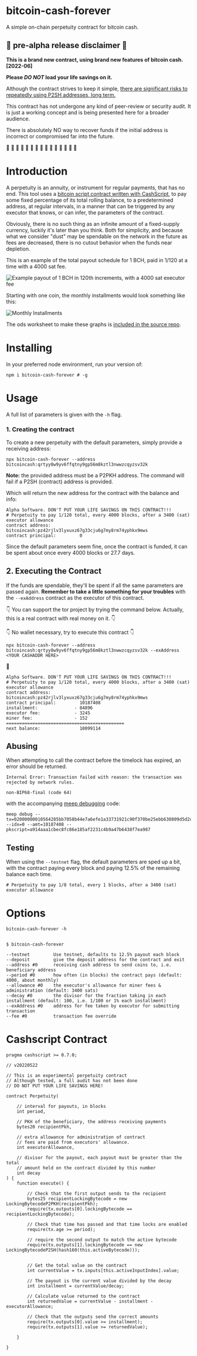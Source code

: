 # bitcoin-cash-forever 

A simple on-chain perpetuity contract for bitcoin cash.

## 🐉 pre-alpha release disclaimer 🐉

**This is a brand new contract, using brand new features of bitcoin cash. [2022-06]**

**Please _DO NOT_ load your life savings on it.**

Although the contract strives to keep it simple, [there are significant risks to repeatedly using P2SH addresses, long term.](https://bitcoincashresearch.org/t/p2sh32-a-long-term-solution-for-80-bit-p2sh-collision-attacks/750)

This contract has not undergone any kind of peer-review or security audit. It is just a working concept and is being presented here for a broader audience.

There is absolutely NO way to recover funds if the initial address is incorrect or compromised far into the future.

  🐉 🐉  🐉 🐉  🐉 🐉  🐉 🐉  🐉 🐉  🐉 🐉  🐉 🐉  🐉 

# Introduction

A perpetuity is an annuity, or instrument for regular payments, that has no end. This tool uses a [bitcoin script contract written with CashScript](./perpetuity.cash), to pay some fixed percentage of its total rolling balance, to a predetermined address, at regular intervals, in a manner that can be triggered by any executor that knows, or can infer, the parameters of the contract.

Obviously, there is no such thing as an infinite amount of a fixed-supply currency, luckily it's later than you think. Both for simplicity, and because what we consider "dust" may be spendable on the network in the future as fees are decreased, there is no cutout behavior when the funds near depletion.  

This is an example of the total payout schedule for 1 BCH, paid in 1/120 at a time with a 4000 sat fee.


![Example payout of 1 BCH in 120th increments, with a 4000 sat executor fee](./assets/1bch_120_4000sat_monthly.png)

Starting with one coin, the monthly installments would look something like this:

![Monthly Installments](./assets/1bch_120_4000sat_monthly_installments.png)

The ods worksheet to make these graphs is [included in the source repo](./exclude/Worksheet.ods).

# Installing

In your preferred node environment, run your version of:

    npm i bitcoin-cash-forever # -g

# Usage

   A full list of parameters is given with the `-h` flag.

### 1. Creating the contract

To create a new perpetuity with the default parameters, simply provide a receiving address:

    npx bitcoin-cash-forever --address bitcoincash:qrtyy8w9yv6ffqtny9gp56m8kztl3nwwzcqyzsv32k

**Note:** the provided address must be a P2PKH address. The command will fail if a P2SH (contract) address is provided.

Which will return the new address for the contract with the balance and info:

    Alpha Software. DON'T PUT YOUR LIFE SAVINGS ON THIS CONTRACT!!! 
    # Perpetuity to pay 1/120 total, every 4000 blocks, after a 3400 (sat) executor allowance
    contract address:           bitcoincash:pz42rjlv3lyxuxz67g33cju6g7my8rm74yphkx9mws
    contract principal:         0

Since the default parameters seem fine, once the contract is funded, it can be spent about once every 4000 blocks or 27.7 days. 

## 2. Executing the Contract

If the funds are spendable, they'll be spent if all the same parameters are passed again.  **Remember to take a little something for your troubles** with the `--exAddress` contract as the executor of this contract. 


👇 You can support the tor project by trying the command below. Actually, this is a real contract with real money on it. 👇

👇 No wallet necessary, try to execute this contract 👇

    npx bitcoin-cash-forever --address bitcoincash:qrtyy8w9yv6ffqtny9gp56m8kztl3nwwzcqyzsv32k --exAddress <YOUR CASHADDR HERE>

🤞  

    Alpha Software. DON'T PUT YOUR LIFE SAVINGS ON THIS CONTRACT!!! 
    # Perpetuity to pay 1/120 total, every 4000 blocks, after a 3400 (sat) executor allowance
    contract address:           bitcoincash:pz42rjlv3lyxuxz67g33cju6g7my8rm74yphkx9mws
    contract principal:         10187408
    installment:              - 84896
    executor fee:             - 3245
    miner fee:                - 152
    =============================================
    next balance:               10099114

## Abusing

When attempting to call the contract before the timelock has expired, an error should be returned.

    Internal Error: Transaction failed with reason: the transaction was rejected by network rules.

    non-BIP68-final (code 64)

with the accompanying [meep debugging](https://github.com/gcash/meep) code:

    meep debug --tx=02000000010564285bb7058b44e7a6efe1a33731921c90f370be25ebb630809d5d2c81acdb000000004c4b017802480d14d6421dc5233494817321501a6b67b097f8cdce1602a00f0376a9147b7e0288ac7e00cd88b27551cd02a914c1a97e01877e88c0c676537a967c78947b9400cc7ba26951cca1a00f000002a04b0100000000001976a914d6421dc5233494817321501a6b67b097f8cdce1688acaa199a000000000017a914aaa1cbec8fc86e185af2231c4b9a47b6438f7ea987955b0b00 --idx=0 --amt=10187408 --pkscript=a914aaa1cbec8fc86e185af2231c4b9a47b6438f7ea987

## Testing

When using the `--testnet` flag, the default parameters are sped up a bit, with the contract paying every block and paying 12.5% of the remaining balance each time.

    # Perpetuity to pay 1/8 total, every 1 blocks, after a 3400 (sat) executor allowance


# Options

    bitcoin-cash-forever -h


    $ bitcoin-cash-forever

    --testnet         Use testnet, defaults to 12.5% payout each block
    --deposit         give the deposit address for the contract and exit
    --address #0      receiving cash address to send coins to, i.e. beneficiary address
    --period #0       how often (in blocks) the contract pays (default: 4000, about monthly)
    --allowance #0    the executor's allowance for miner fees & administration (default: 3400 sats)
    --decay #0        the divisor for the fraction taking in each installment (default: 100, i.e. 1/100 or 1% each installment)
    --exAddress #0    address for fee taken by executor for submitting transaction
    --fee #0          transaction fee override


# Cashscript Contract



    pragma cashscript >= 0.7.0;

    // v20220522

    // This is an experimental perpetuity contract 
    // Although tested, a full audit has not been done
    // DO NOT PUT YOUR LIFE SAVINGS HERE!

    contract Perpetuity(

        // interval for payouts, in blocks
        int period,

        // PKH of the beneficiary, the address receiving payments
        bytes20 recipientPkh,

        // extra allowance for administration of contract
        // fees are paid from executors' allowance. 
        int executorAllowance,

        // divisor for the payout, each payout must be greater than the total
        // amount held on the contract divided by this number
        int decay
    ) {
        function execute() {

            // Check that the first output sends to the recipient
            bytes25 recipientLockingBytecode = new LockingBytecodeP2PKH(recipientPkh);
            require(tx.outputs[0].lockingBytecode == recipientLockingBytecode);

            // Check that time has passed and that time locks are enabled
            require(tx.age >= period);
                
            // require the second output to match the active bytecode
            require(tx.outputs[1].lockingBytecode == new LockingBytecodeP2SH(hash160(this.activeBytecode)));


            // Get the total value on the contract
            int currentValue = tx.inputs[this.activeInputIndex].value;

            // The payout is the current value divided by the decay
            int installment = currentValue/decay;

            // Calculate value returned to the contract
            int returnedValue = currentValue - installment - executorAllowance;

            // Check that the outputs send the correct amounts
            require(tx.outputs[0].value >= installment);
            require(tx.outputs[1].value >= returnedValue);
                
        }

    }